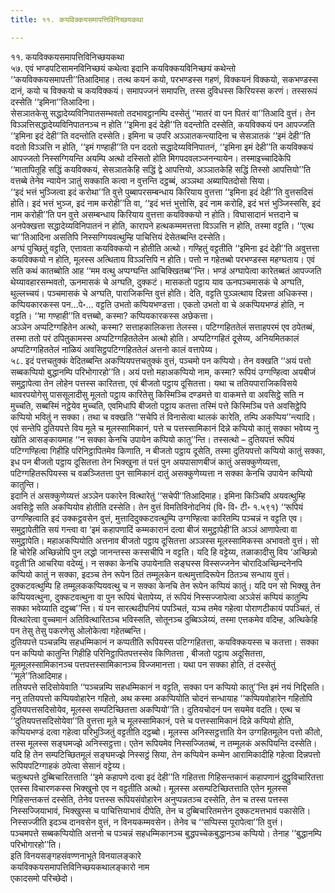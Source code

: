 ```yaml
---
title: ११. कयविक्कयसमापत्तिविनिच्छयकथा

---
```

११. कयविक्कयसमापत्तिविनिच्छयकथा  
५७. एवं भण्डपटिसामनविनिच्छयं कथेत्वा इदानि कयविक्कयविनिच्छयं कथेन्तो ‘‘कयविक्कयसमापत्ती’’तिआदिमाह। तत्थ कयनं कयो, परभण्डस्स गहणं, विक्कयनं विक्कयो, सकभण्डस्स दानं, कयो च विक्कयो च कयविक्कयं। समापज्जनं समापत्ति, तस्स दुविधस्स किरियस्स करणं। तस्सरूपं दस्सेति ‘‘इमिना’’तिआदिना।  
सेसञातकेसु सद्धादेय्यविनिपातसम्भवतो तदभावट्ठानम्पि दस्सेतुं ‘‘मातरं वा पन पितरं वा’’तिआदि वुत्तं। तेन विञ्ञत्तिसद्धादेय्यविनिपातनञ्च न होति ‘‘इमिना इदं देही’’ति वदन्तोति दस्सेति, कयविक्कयं पन आपज्जति ‘‘इमिना इदं देही’’ति वदन्तोति दस्सेति। इमिना च उपरि अञ्ञातकन्त्यादिना च सेसञातकं ‘‘इमं देही’’ति वदतो विञ्ञत्ति न होति, ‘‘इमं गण्हाही’’ति पन ददतो सद्धादेय्यविनिपातनं, ‘‘इमिना इमं देही’’ति कयविक्कयं आपज्जतो निस्सग्गियन्ति अयम्पि अत्थो दस्सितो होति मिगपदवलञ्जनन्यायेन। तस्माइच्चादिकेपि ‘‘मातापितूहि सद्धिं कयविक्कयं, सेसञातकेहि सद्धिं द्वे आपत्तियो, अञ्ञातकेहि सद्धिं तिस्सो आपत्तियो’’ति वत्तब्बे तेनेव न्यायेन ञातुं सक्काति कत्वा न वुत्तन्ति दट्ठब्बं, अञ्ञथा अब्यापितदोसो सिया।  
‘‘इदं भत्तं भुञ्जित्वा इदं करोथा’’ति वुत्ते पुब्बापरसम्बन्धाय किरियाय वुत्तत्ता ‘‘इमिना इदं देही’’ति वुत्तसदिसं होति। इदं भत्तं भुञ्ज, इदं नाम करोही’’ति वा, ‘‘इदं भत्तं भुत्तोसि, इदं नाम करोहि, इदं भत्तं भुञ्जिस्ससि, इदं नाम करोही’’ति पन वुत्ते असम्बन्धाय किरियाय वुत्तत्ता कयविक्कयो न होति। विघासादानं भत्तदाने च अनपेक्खत्ता सद्धादेय्यविनिपातनं न होति, कारापने हत्थकम्ममत्तत्ता विञ्ञत्ति न होति, तस्मा वट्टति। ‘‘एत्थ चा’’तिआदिना असतिपि निस्सग्गियवत्थुम्हि पाचित्तियं देसेतब्बन्ति दस्सेति।  
अग्घं पुच्छितुं वट्टति, एत्तावता कयविक्कयो न होतीति अत्थो। गण्हितुं वट्टतीति ‘‘इमिना इदं देही’’ति अवुत्तत्ता कयविक्कयो न होति, मूलस्स अत्थिताय विञ्ञत्तिपि न होति। पत्तो न गहेतब्बो परभण्डस्स महग्घताय। एवं सति कथं कातब्बोति आह ‘‘मम वत्थु अप्पग्घन्ति आचिक्खितब्ब’’न्ति। भण्डं अग्घापेत्वा कारेतब्बतं आपज्जति थेय्यावहारसम्भवतो, ऊनमासकं चे अग्घति, दुक्कटं। मासकतो पट्ठाय याव ऊनपञ्चमासकं चे अग्घति, थुल्लच्चयं। पञ्चमासकं चे अग्घति, पाराजिकन्ति वुत्तं होति। देति, वट्टति पुञ्ञत्थाय दिन्नत्ता अधिकस्स। कप्पियकारकस्स पन…पे॰… वट्टति उभतो कप्पियभण्डत्ता। एकतो उभतो वा चे अकप्पियभण्डं होति, न वट्टति। ‘‘मा गण्हाही’’ति वत्तब्बो, कस्मा? कप्पियकारकस्स अछेकत्ता।  
अञ्ञेन अप्पटिग्गहितेन अत्थो, कस्मा? सत्ताहकालिकत्ता तेलस्स। पटिग्गहिततेलं सत्ताहपरमं एव ठपेतब्बं, तस्मा ततो परं ठपितुकामस्स अप्पटिग्गहिततेलेन अत्थो होति। अप्पटिग्गहितं दूसेय्य, अनियमितकालं अप्पटिग्गहिततेलं नाळियं अवसिट्ठपटिग्गहिततेलं अत्तनो कालं वत्तापेय्य।  
५८. इदं पत्तचतुक्कं वेदितब्बन्ति अकप्पियपत्तचतुक्कं वुत्तं, पञ्चमो पन कप्पियो। तेन वक्खति ‘‘अयं पत्तो सब्बकप्पियो बुद्धानम्पि परिभोगारहो’’ति। अयं पत्तो महाअकप्पियो नाम, कस्मा? रूपियं उग्गण्हित्वा अयबीजं समुट्ठापेत्वा तेन लोहेन पत्तस्स कारितत्ता, एवं बीजतो पट्ठाय दूसितत्ता। यथा च ततियपाराजिकविसये थावरपयोगेसु पाससूलादीसु मूलतो पट्ठाय कारितेसु किस्मिञ्चि दण्डमत्ते वा वाकमत्ते वा अवसिट्ठे सति न मुच्चति, सब्बस्मिं नट्ठेयेव मुच्चति, एवमिधापि बीजतो पट्ठाय कतत्ता तस्मिं पत्ते किस्मिञ्चि पत्ते अवसिट्ठेपि कप्पियो भवितुं न सक्का। तथा च वक्खति ‘‘सचेपि तं विनासेत्वा थालकं कारेति, तम्पि अकप्पिय’’न्त्यादि। एवं सन्तेपि दुतियपत्ते विय मूले च मूलस्सामिकानं, पत्ते च पत्तस्सामिकानं दिन्ने कप्पियो कातुं सक्का भवेय्य नु खोति आसङ्कायमाह ‘‘न सक्का केनचि उपायेन कप्पियो कातु’’न्ति। तस्सत्थो – दुतियपत्तं रूपियं पटिग्गण्हित्वा गिहीहि परिनिट्ठापितमेव किणाति, न बीजतो पट्ठाय दूसेति, तस्मा दुतियपत्तो कप्पियो कातुं सक्का, इध पन बीजतो पट्ठाय दूसितत्ता तेन भिक्खुना तं पत्तं पुन अयपासाणबीजं कातुं असक्कुणेय्यत्ता, पटिग्गहितरूपियस्स च वळञ्जितत्ता पुन सामिकानं दातुं असक्कुणेय्यत्ता न सक्का केनचि उपायेन कप्पियो कातुन्ति।  
इदानि तं असक्कुणेय्यत्तं अञ्ञेन पकारेन वित्थारेतुं ‘‘सचेपी’’तिआदिमाह। इमिना किञ्चिपि अयवत्थुम्हि अवसिट्ठे सति अकप्पियोव होतीति दस्सेति। तेन वुत्तं विमतिविनोदनियं (वि॰ वि॰ टी॰ १.५९१) ‘‘रूपियं उग्गण्हित्वाति इदं उक्कट्ठवसेन वुत्तं, मुत्तादिदुक्कटवत्थुम्पि उग्गण्हित्वा कारितम्पि पञ्चन्नं न वट्टति एव। समुट्ठापेतीति सयं गन्त्वा वा ‘इमं कहापणादिं कम्मकारानं दत्वा बीजं समुट्ठापेही’ति अञ्ञं आणापेत्वा वा समुट्ठापेति। महाअकप्पियोति अत्तनाव बीजतो पट्ठाय दूसितत्ता अञ्ञस्स मूलस्सामिकस्स अभावतो वुत्तं। सो हि चोरेहि अच्छिन्नोपि पुन लद्धो जानन्तस्स कस्सचीपि न वट्टति। यदि हि वट्टेय्य, तळाकादीसु विय ‘अच्छिन्नो वट्टती’ति आचरिया वदेय्युं। न सक्का केनचि उपायेनाति सङ्घस्स विस्सज्जनेन चोरादिअच्छिन्दनेनपि कप्पियो कातुं न सक्का, इदञ्च तेन रूपेन ठितं तम्मूलकेन वत्थमुत्तादिरूपेन ठितञ्च सन्धाय वुत्तं। दुक्कटवत्थुम्पि हि तम्मूलककप्पियवत्थु च न सक्का केनचि तेन रूपेन कप्पियं कातुं। यदि पन सो भिक्खु तेन कप्पियवत्थुना, दुक्कटवत्थुना वा पुन रूपियं चेतापेय्य, तं रूपियं निस्सज्जापेत्वा अञ्ञेसं कप्पियं कातुम्पि सक्का भवेय्याति दट्ठब्ब’’न्ति। यं पन सारत्थदीपनियं पपञ्चितं, यञ्च तमेव गहेत्वा पोराणटीकायं पपञ्चितं, तं वित्थारेत्वा वुच्चमानं अतिवित्थारितञ्च भविस्सति, सोतूनञ्च दुब्बिञ्ञेय्यं, तस्मा एत्तकमेव वदिम्ह, अत्थिकेहि पन तेसु तेसु पकरणेसु ओलोकेत्वा गहेतब्बन्ति।  
दुतियपत्ते पञ्चन्नम्पि सहधम्मिकानं न कप्पतीति रूपियस्स पटिग्गहितत्ता, कयविक्कयस्स च कतत्ता। सक्का पन कप्पियो कातुन्ति गिहीहि परिनिट्ठापितपत्तस्सेव किणितत्ता , बीजतो पट्ठाय अदूसितत्ता, मूलमूलस्सामिकानञ्च पत्तपत्तस्सामिकानञ्च विज्जमानत्ता। यथा पन सक्का होति, तं दस्सेतुं ‘‘मूले’’तिआदिमाह।  
ततियपत्ते सदिसोयेवाति ‘‘पञ्चन्नम्पि सहधम्मिकानं न वट्टति, सक्का पन कप्पियो कातु’’न्ति इमं नयं निद्दिसति। ननु ततियपत्तो कप्पियवोहारेन गहितो, अथ कस्मा अकप्पियोति चोदनं सन्धायाह ‘‘कप्पियवोहारेन गहितोपि दुतियपत्तसदिसोयेव, मूलस्स सम्पटिच्छितत्ता अकप्पियो’’ति। दुतियचोदनं पन सयमेव वदति। एत्थ च ‘‘दुतियपत्तसदिसोयेवा’’ति वुत्तत्ता मूले च मूलस्सामिकानं, पत्ते च पत्तस्सामिकानं दिन्ने कप्पियो होति, कप्पियभण्डं दत्वा गहेत्वा परिभुञ्जितुं वट्टतीति दट्ठब्बो। मूलस्स अनिस्सट्ठत्ताति येन उग्गहितमूलेन पत्तो कीतो, तस्स मूलस्स सङ्घमज्झे अनिस्सट्ठत्ता। एतेन रूपियमेव निस्सज्जितब्बं, न तम्मूलकं अरूपियन्ति दस्सेति। यदि हि तेन सम्पटिच्छितमूलं सङ्घमज्झे निस्सट्ठं सिया, तेन कप्पियेन कम्मेन आरामिकादीहि गहेत्वा दिन्नपत्तो रूपियपटिग्गाहकं ठपेत्वा सेसानं वट्टेय्य।  
चतुत्थपत्ते दुब्बिचारितत्ताति ‘‘इमे कहापणे दत्वा इदं देही’’ति गहितत्ता गिहिसन्तकानं कहापणानं दुट्ठुविचारितत्ता एतस्स विचारणकस्स भिक्खुनो एव न वट्टतीति अत्थो। मूलस्स असम्पटिच्छितत्ताति एतेन मूलस्स गिहिसन्तकत्तं दस्सेति, तेनेव पत्तस्स रूपियसंवोहारेन अनुप्पन्नतञ्च दस्सेति, तेन च तस्स पत्तस्स निस्सज्जियाभावं, भिक्खुस्स च पाचित्तियाभावं दीपेति, तेन च दुब्बिचारितमत्तेन दुक्कटमत्तभावं पकासेति। निस्सज्जीति इदञ्च दानवसेन वुत्तं, न विनयकम्मवसेन। तेनेव च ‘‘सप्पिस्स पूरापेत्वा’’ति वुत्तं।  
पञ्चमपत्ते सब्बकप्पियोति अत्तनो च पञ्चन्नं सहधम्मिकानञ्च बुद्धपच्चेकबुद्धानञ्च कप्पियो। तेनाह ‘‘बुद्धानम्पि परिभोगारहो’’ति।  
इति विनयसङ्गहसंवण्णनाभूते विनयालङ्कारे  
कयविक्कयसमापत्तिविनिच्छयकथालङ्कारो नाम  
एकादसमो परिच्छेदो।  